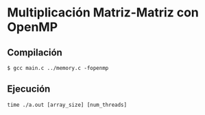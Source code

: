 # Multiplicación Matriz-Matriz con OpenMP

## Compilación

```
$ gcc main.c ../memory.c -fopenmp
```

## Ejecución

```
time ./a.out [array_size] [num_threads]
```
